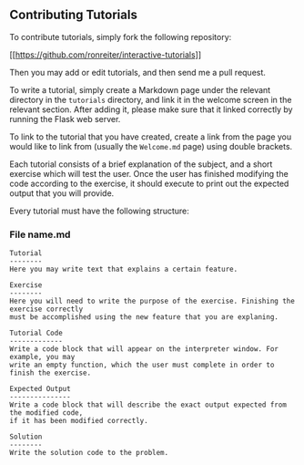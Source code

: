 Contributing Tutorials
----------------------

To contribute tutorials, simply fork the following repository:

[[https://github.com/ronreiter/interactive-tutorials]]

Then you may add or edit tutorials, and then send me a pull request.

To write a tutorial, simply create a Markdown page under the relevant directory in the `tutorials` directory, and link it in the welcome screen in the relevant section. After adding it, please make sure that it linked correctly by running the Flask web server.

To link to the tutorial that you have created, create a link from the page you would like to link from (usually the `Welcome.md` page) using double brackets.

Each tutorial consists of a brief explanation of the subject, and a short exercise which will test the user. Once the user has finished modifying the code according to the exercise, it should execute to print out the expected output that you will provide.

Every tutorial must have the following structure:

### File name.md

    Tutorial
    --------
    Here you may write text that explains a certain feature.

    Exercise
    --------
    Here you will need to write the purpose of the exercise. Finishing the exercise correctly
    must be accomplished using the new feature that you are explaning.

    Tutorial Code
    -------------
    Write a code block that will appear on the interpreter window. For example, you may
    write an empty function, which the user must complete in order to finish the exercise.

    Expected Output
    ---------------
    Write a code block that will describe the exact output expected from the modified code,
    if it has been modified correctly.

    Solution
    --------
    Write the solution code to the problem.

